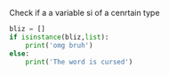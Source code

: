 Check if a a variable si of a cenrtain type

````python
bliz = []
if isinstance(bliz,list):
    print('omg bruh')
else:
    print('The word is cursed')
````

